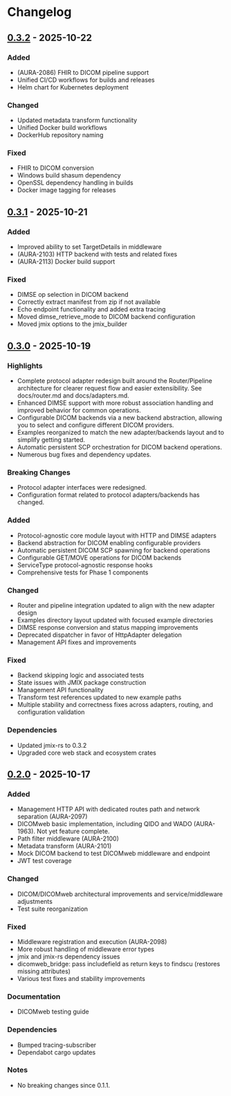 # Changelog

## [0.3.2] - 2025-10-22

### Added
- (AURA-2086) FHIR to DICOM pipeline support
- Unified CI/CD workflows for builds and releases
- Helm chart for Kubernetes deployment

### Changed
- Updated metadata transform functionality
- Unified Docker build workflows
- DockerHub repository naming

### Fixed
- FHIR to DICOM conversion
- Windows build shasum dependency
- OpenSSL dependency handling in builds
- Docker image tagging for releases

## [0.3.1] - 2025-10-21

### Added
- Improved ability to set TargetDetails in middleware
- (AURA-2103) HTTP backend with tests and related fixes
- (AURA-2113) Docker build support

### Fixed
- DIMSE op selection in DICOM backend
- Correctly extract manifest from zip if not available
- Echo endpoint functionality and added extra tracing
- Moved dimse_retrieve_mode to DICOM backend configuration
- Moved jmix options to the jmix_builder

## [0.3.0] - 2025-10-19

### Highlights
- Complete protocol adapter redesign built around the Router/Pipeline architecture for clearer request flow and easier extensibility. See docs/router.md and docs/adapters.md.
- Enhanced DIMSE support with more robust association handling and improved behavior for common operations.
- Configurable DICOM backends via a new backend abstraction, allowing you to select and configure different DICOM providers.
- Examples reorganized to match the new adapter/backends layout and to simplify getting started.
- Automatic persistent SCP orchestration for DICOM backend operations.
- Numerous bug fixes and dependency updates.

### Breaking Changes
- Protocol adapter interfaces were redesigned.
- Configuration format related to protocol adapters/backends has changed.

### Added
- Protocol-agnostic core module layout with HTTP and DIMSE adapters
- Backend abstraction for DICOM enabling configurable providers
- Automatic persistent DICOM SCP spawning for backend operations
- Configurable GET/MOVE operations for DICOM backends
- ServiceType protocol-agnostic response hooks
- Comprehensive tests for Phase 1 components

### Changed
- Router and pipeline integration updated to align with the new adapter design
- Examples directory layout updated with focused example directories
- DIMSE response conversion and status mapping improvements
- Deprecated dispatcher in favor of HttpAdapter delegation
- Management API fixes and improvements

### Fixed
- Backend skipping logic and associated tests
- State issues with JMIX package construction
- Management API functionality
- Transform test references updated to new example paths
- Multiple stability and correctness fixes across adapters, routing, and configuration validation

### Dependencies
- Updated jmix-rs to 0.3.2
- Upgraded core web stack and ecosystem crates

## [0.2.0] - 2025-10-17

### Added
- Management HTTP API with dedicated routes path and network separation (AURA-2097)
- DICOMweb basic implementation, including QIDO and WADO (AURA-1963). Not yet feature complete.
- Path filter middleware (AURA-2100)
- Metadata transform (AURA-2101)
- Mock DICOM backend to test DICOMweb middleware and endpoint
- JWT test coverage

### Changed
- DICOM/DICOMweb architectural improvements and service/middleware adjustments
- Test suite reorganization

### Fixed
- Middleware registration and execution (AURA-2098)
- More robust handling of middleware error types
- jmix and jmix-rs dependency issues
- dicomweb_bridge: pass includefield as return keys to findscu (restores missing attributes)
- Various test fixes and stability improvements

### Documentation
- DICOMweb testing guide

### Dependencies
- Bumped tracing-subscriber
- Dependabot cargo updates

### Notes
- No breaking changes since 0.1.1.

[0.3.2]: https://github.com/aurabx/harmony/compare/0.3.1...0.3.2
[0.3.1]: https://github.com/aurabx/harmony/compare/0.3.0...0.3.1
[0.3.0]: https://github.com/aurabx/harmony/compare/0.2.0...0.3.0
[0.2.0]: https://github.com/aurabx/harmony/compare/0.1.1...0.2.0
